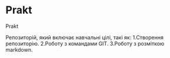 # Prakt
Prakt

 Репозиторій, який включає навчальні цілі, такі як:
 1.Створення репозиторію.
 2.Роботу з командами GIT.
 3.Роботу з розміткою markdown.
